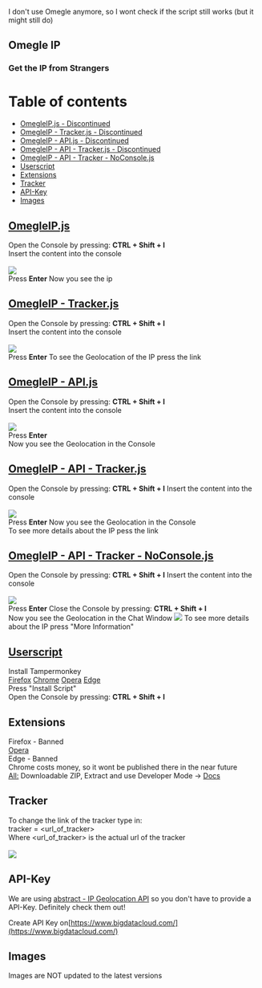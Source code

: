 I don't use Omegle anymore, so I wont check if the script still works (but it might still do)

## Omegle IP

### Get the IP from Strangers

Table of contents
=================

* [OmegleIP.js - Discontinued](#omegleipjs)
* [OmegleIP - Tracker.js - Discontinued](#omegleip---trackerjs)
* [OmegleIP - API.js - Discontinued](#omegleip---apijs)
* [OmegleIP - API - Tracker.js - Discontinued](#omegleip---api---trackerjs)
* [OmegleIP - API - Tracker - NoConsole.js](#omegleip---api---tracker---noconsolejs)
* [Userscript](#userscript)
* [Extensions](#extensions)
* [Tracker](#tracker)
* [API-Key](#api-key)
* [Images](#images)

## [OmegleIP.js](https://raw.githubusercontent.com/kaaaxcreators/omegleip/master/OmegleIP.js)

Open the Console by pressing: **CTRL + Shift + I**  
Insert the content into the console<br><br>
![](https://i.imgur.com/2IZJCzq.png)  
Press **Enter**
Now you see the ip

## [OmegleIP - Tracker.js](https://raw.githubusercontent.com/kaaaxcreators/omegleip/master/OmegleIP%20-%20Tracker.js)

Open the Console by pressing: **CTRL + Shift + I**  
Insert the content into the console<br><br>
![](https://i.imgur.com/2CcP4pi.png)  
Press **Enter**
To see the Geolocation of the IP press the link

## [OmegleIP - API.js](https://raw.githubusercontent.com/kaaax0815/omegleip/master/OmegleIP%20-%20API.js)

Open the Console by pressing: **CTRL + Shift + I**  
Insert the content into the console<br><br>
![](https://i.imgur.com/FF4xrW0.png)  
Press **Enter**  
Now you see the Geolocation in the Console

## [OmegleIP - API - Tracker.js](https://raw.githubusercontent.com/kaaax0815/omegleip/master/OmegleIP%20-%20API%20-%20Tracker.js)

Open the Console by pressing: **CTRL + Shift + I**
Insert the content into the console<br><br>
![](https://i.imgur.com/TD69zFq.png)  
Press **Enter**
Now you see the Geolocation in the Console  
To see more details about the IP pess the link

## [OmegleIP - API - Tracker - NoConsole.js](https://raw.githubusercontent.com/kaaaxcreators/omegleip/master/OmegleIP%20-%20API%20-%20Tracker%20-%20NoConsole.js)

Open the Console by pressing: **CTRL + Shift + I**
Insert the content into the console<br><br>
![](https://i.imgur.com/TD69zFq.png)  
Press **Enter**
Close the Console by pressing: **CTRL + Shift + I**  
Now you see the Geolocation in the Chat Window
![](https://i.imgur.com/xg4GLzd.png)
To see more details about the IP press "More Information"

## [Userscript](https://greasyfork.org/de/scripts/410842-omegle-ip)

Install Tampermonkey  
[Firefox](https://addons.mozilla.org/de/firefox/addon/tampermonkey/)
[Chrome](https://chrome.google.com/webstore/detail/tampermonkey/dhdgffkkebhmkfjojejmpbldmpobfkfo?hl=de)
[Opera](https://addons.opera.com/de/extensions/details/tampermonkey-beta/)
[Edge](https://microsoftedge.microsoft.com/addons/detail/tampermonkey/iikmkjmpaadaobahmlepeloendndfp)  
Press "Install Script"  
Open the Console by pressing: **CTRL + Shift + I**

## Extensions

Firefox - Banned  
[Opera](https://addons.opera.com/de/extensions/details/omegle-ip/)  
Edge - Banned  
Chrome costs money, so it wont be published there in the near future  
[All:](https://github.com/kaaaxcreators/omegleip/raw/master/latest.zip)
Downloadable ZIP, Extract and use Developer Mode -> [Docs](https://omegleip.kaaaxcreators.de/doc)

## Tracker

To change the link of the tracker type in:  
tracker = <url_of_tracker>  
Where <url_of_tracker> is the actual url of the tracker<br><br>
![](https://i.imgur.com/ljtlSTH.png)

## API-Key

We are using [abstract - IP Geolocation API](https://www.abstractapi.com/ip-geolocation-api) so you don't have to provide a API-Key. Definitely check them out!

Create API Key on[https://www.bigdatacloud.com/](https://www.bigdatacloud.com/)

## Images

Images are NOT updated to the latest versions
